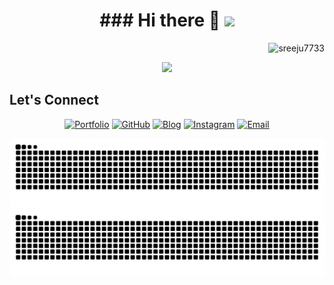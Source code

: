 <h1 align="center">
### Hi there 👋
  <img src="https://media.giphy.com/media/hvRJCLFzcasrR4ia7z/giphy.gif" width="30"></h1>
  <img src="https://komarev.com/ghpvc/?username=sreeju7733&label=Profile%20Views&color=0e75b6&style=flat" align='right' alt="sreeju7733" />
<br/>

<p align="center">
  <a href="https://github.com/DenverCoder1/readme-typing-svg"><img src="https://readme-typing-svg.herokuapp.com?lines=I'm Sreeju+&center=true&width=380&height=45"></a>
</p>

## Let's Connect

<p align="center">
	<a href="https://sreeju77733.github.io/" target="_blank"><img src="https://img.icons8.com/bubbles/50/000000/web.png" alt="Portfolio"/></a>
	<a href="https://github.com/sreeju7733" target="_blank"><img src="https://img.icons8.com/bubbles/50/000000/github.png" alt="GitHub"/></a>
	<a href="https://dev.to/sreeju" target="_blank"><img src="https://img.icons8.com/bubbles/50/000000/web.png" alt="Blog"/></a>
	<a href="https://www.instagram.com/sreeeeju/" target="_blank"><img src="https://img.icons8.com/bubbles/50/000000/instagram.png" alt="Instagram"/></a>
	<a href="mailto:sreeju.textme@outlook.com" target="_blank"><img src="https://img.icons8.com/bubbles/50/000000/gmail.png" alt="Email"/></a>
</p>

![github contribution grid snake animation](https://raw.githubusercontent.com/shahradelahi/shahradelahi/output/github-contribution-grid-snake-dark.svg#gh-dark-mode-only)
![github contribution grid snake animation](https://raw.githubusercontent.com/shahradelahi/shahradelahi/output/github-contribution-grid-snake.svg#gh-light-mode-only)
